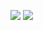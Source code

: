 <p>
<img src="https://img.shields.io/static/v1?style=flat-square&logo=appveyor&label=Program&message=Unity&color=blue"/>
<a href="https://www.shijunzh.com/"><img src="https://img.shields.io/badge/Blog-大腿Plus-blue?style=flat-square&logo=appveyor"/></a>
</p>
